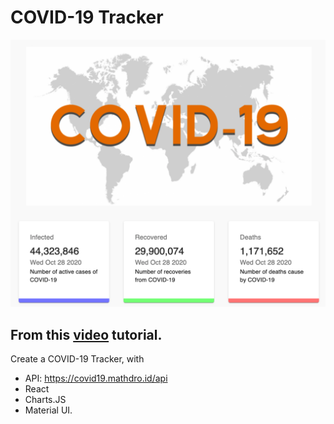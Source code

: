 # COVID-19 Tracker

<img src="./public/homePage.png" width="600" />

## From this [video](https://www.youtube.com/watch?v=khJlrj3Y6Ls) tutorial.

Create a COVID-19 Tracker, with 
* API: https://covid19.mathdro.id/api
* React
* Charts.JS
* Material UI.
